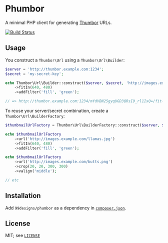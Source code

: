 # Phumbor

A minimal PHP client for generating [Thumbor][1] URLs.

[![Build Status](https://travis-ci.org/99designs/phumbor.png)](https://travis-ci.org/99designs/phumbor)


## Usage

You construct a `Thumbor\Url` using a `Thumbor\Url\Builder`:

```php
$server = 'http://thumbor.example.com:1234';
$secret = 'my-secret-key';

echo Thumbor\Url\Builder::construct($server, $secret, 'http://images.example.com/llamas.jpg')
    ->fitIn(640, 480)
    ->addFilter('fill', 'green');

// => http://thumbor.example.com:1234/mYdVBN25gyqUGD3QRsI9_rl1IxQ=/fit-in/640x480/filters:fill(green)/http%3A%2F%2Fimages.example.com%2Fllamas.jpg
```

To reuse your server/secret combination, create a `Thumbor\Url\BuilderFactory`:

```php
$thumbnailUrlFactory = Thumbor\Url\BuilderFactory::construct($server, $secret);

echo $thumbnailUrlFactory
    ->url('http://images.example.com/llamas.jpg')
    ->fitIn(640, 480)
    ->addFilter('fill', 'green');

echo $thumbnailUrlFactory
    ->url('http://images.example.com/butts.png')
    ->crop(20, 20, 300, 300)
    ->valign('middle');

// etc
```


## Installation

Add `99designs/phumbor` as a dependency in [`composer.json`][3].


## License

MIT; see [`LICENSE`][2]

 [1]: https://github.com/globocom/thumbor
 [2]: https://github.com/99designs/phumbor/blob/master/LICENSE
 [3]: https://getcomposer.org/
